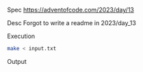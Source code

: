Spec https://adventofcode.com/2023/day/13

Desc Forgot to write a readme in 2023/day_13

Execution

```bash
make < input.txt
```

Output

```
```

